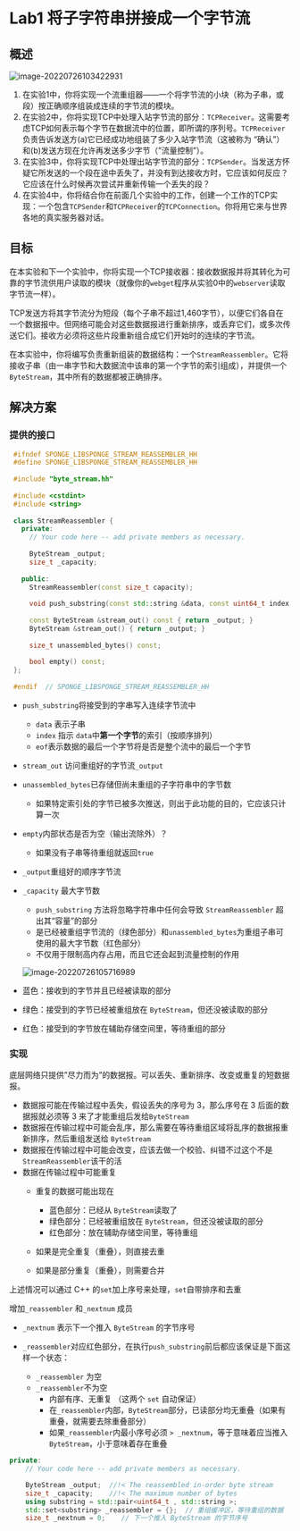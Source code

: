 # Lab1 将子字符串拼接成一个字节流

## 概述

![image-20220726103422931](https://s2.loli.net/2022/07/26/e5I4HkRsF7calqN.png)

1. 在实验1中，你将实现一个流重组器——一个将字节流的小块（称为子串，或段）按正确顺序组装成连续的字节流的模块。
2. 在实验2中，你将实现TCP中处理入站字节流的部分：`TCPReceiver`。这需要考虑TCP如何表示每个字节在数据流中的位置，即所谓的序列号。`TCPReceiver`负责告诉发送方(a)它已经成功地组装了多少入站字节流（这被称为 “确认”）和(b)发送方现在允许再发送多少字节（”流量控制”）。
3. 在实验3中，你将实现TCP中处理出站字节流的部分：`TCPSender`。当发送方怀疑它所发送的一个段在途中丢失了，并没有到达接收方时，它应该如何反应？它应该在什么时候再次尝试并重新传输一个丢失的段？
4. 在实验4中，你将结合你在前面几个实验中的工作，创建一个工作的TCP实现：一个包含`TCPSender`和`TCPReceiver`的`TCPConnection`。你将用它来与世界各地的真实服务器对话。

## 目标

在本实验和下一个实验中，你将实现一个TCP接收器：接收数据报并将其转化为可靠的字节流供用户读取的模块（就像你的`webget`程序从实验0中的`webserver`读取字节流一样）。

TCP发送方将其字节流分为短段（每个子串不超过1,460字节），以便它们各自在一个数据报中。但网络可能会对这些数据报进行重新排序，或丢弃它们，或多次传送它们。接收方必须将这些片段重新组合成它们开始时的连续的字节流。

在本实验中，你将编写负责重新组装的数据结构：一个`StreamReassembler`。它将接收子串（由一串字节和大数据流中该串的第一个字节的索引组成），并提供一个`ByteStream`，其中所有的数据都被正确排序。

## 解决方案

### 提供的接口

```cpp
 #ifndef SPONGE_LIBSPONGE_STREAM_REASSEMBLER_HH
 #define SPONGE_LIBSPONGE_STREAM_REASSEMBLER_HH
  
 #include "byte_stream.hh"
  
 #include <cstdint>
 #include <string>
  
 class StreamReassembler {
   private:
     // Your code here -- add private members as necessary.
  
     ByteStream _output;  
     size_t _capacity;    
  
   public:
     StreamReassembler(const size_t capacity);
  
     void push_substring(const std::string &data, const uint64_t index, const bool eof);
  
     const ByteStream &stream_out() const { return _output; }
     ByteStream &stream_out() { return _output; }
  
     size_t unassembled_bytes() const;
  
     bool empty() const;
 };
  
 #endif  // SPONGE_LIBSPONGE_STREAM_REASSEMBLER_HH
```

* `push_substring`将接受到的字串写入连续字节流中

	* `data` 表示子串
	* `index` 指示 `data`中**第一个字节**的索引（按顺序排列）
	* `eof`表示数据的最后一个字节将是否是整个流中的最后一个字节

* `stream_out` 访问重组好的字节流`_output`

* `unassembled_bytes`已存储但尚未重组的子字符串中的字节数

	* 如果特定索引处的字节已被多次推送，则出于此功能的目的，它应该只计算一次

* `empty`内部状态是否为空（输出流除外）？

	* 如果没有子串等待重组就返回`true`

* `_output`重组好的顺序字节流

* `_capacity` 最大字节数

	* `push_substring` 方法将忽略字符串中任何会导致 `StreamReassembler` 超出其“容量”的部分
	* 是已经被重组字节流的（绿色部分）和`unassembled_bytes`为重组子串可使用的最大字节数（红色部分）
	* 不仅用于限制高内存占用，而且它还会起到流量控制的作用

	![image-20220726105716989](https://s2.loli.net/2022/07/26/sSVz1DmnZQorRYO.png)

* 蓝色：接收到的字节并且已经被读取的部分
* 绿色：接受到的字节已经被重组放在 `ByteStream`，但还没被读取的部分
* 红色：接受到的字节放在辅助存储空间里，等待重组的部分

### 实现

底层网络只提供”尽力而为”的数据报。可以丢失、重新排序、改变或重复的短数据报。

* 数据报可能在传输过程中丢失，假设丢失的序号为 3，那么序号在 3 后面的数据报就必须等 3 来了才能重组后发给`ByteStream`
* 数据报在传输过程中可能会乱序，那么需要在等待重组区域将乱序的数据报重新排序，然后重组发送给 `ByteStream`
* 数据报在传输过程中可能会改变，应该去做一个校验、纠错不过这个不是`StreamReassembler`该干的活
* 数据在传输过程中可能重复
	* 重复的数据可能出现在
		* 蓝色部分：已经从 `ByteStream`读取了
		* 绿色部分：已经被重组放在 `ByteStream`，但还没被读取的部分
		* 红色部分：放在辅助存储空间里，等待重组
	
	* 如果是完全重复（重叠），则直接去重
	* 如果是部分重复（重叠），则需要合并
	



上述情况可以通过 C++ 的`set`加上序号来处理，`set`自带排序和去重

增加`_reassembler` 和`_nextnum` 成员

* `_nextnum` 表示下一个推入 `ByteStream` 的字节序号

* `_reassembler`对应红色部分，在执行`push_substring`前后都应该保证是下面这样一个状态：
	* `_reassembler` 为空
	* `_reassembler`不为空
		* 内部有序、无重复 （这两个 `set` 自动保证）
		* 在`_reassembler`内部，`ByteStream`部分，已读部分均无重叠（如果有重叠，就需要去除重叠部分）
		* 如果`_reassembler`内最小序号必须  `> _nextnum`，等于意味着应当推入`ByteStream`，小于意味着存在重叠

```cpp
private:
	// Your code here -- add private members as necessary.

    ByteStream _output;  //!< The reassembled in-order byte stream
    size_t _capacity;    //!< The maximum number of bytes
    using substring = std::pair<uint64_t , std::string >;
    std::set<substring> _reassembler = {};  // 重组缓冲区，等待重组的数据
    size_t _nextnum = 0;    // 下一个推入 ByteStream 的字节序号
```

